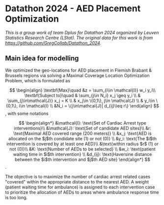 # Datathon 2024 - AED Placement Optimization
*This is a group work of team Dplus for Datathon 2024 organized by Leuven Statistics Research Centre (LStat).
The original data for this work is from https://github.com/GregCollab/Datathon_2024.*

## Main idea for modelling
We optimized the geo-locations for AED placement in Flemish Brabant & Brussels regions
via solving a Maximal Coverage Location Optimization Problem, which is formulated as

$$
\begin{align}
    \textbf{Max}\quad &z = \sum_{i\in \mathcal{I}} w_i y_i\\
    \textbf{Subject to}\quad 
    & \sum_{j\in N_i} x_j \geq y_i \\
    & \sum_{j\in\mathcal{J}} x_j = K \\
    & x_j\in \{0,1\}, j\in \mathcal{J} \\
    & y_i\in \{0,1\}, i\in \mathcal{I} \\
    &N_i = \{j\in\mathcal{J}| d_{ij}\leq r\}
\end{align}
$$
, with some notations 

$$
\begin{align*}
    &\mathcal{I}: \text{Set of Cardiac Arrest type interventions}\\
    &\mathcal{J}: \text{Set of candidate AED sites}\\ 
    &r: \text{Maximal AED covered range (200 meters)} \\
    &x_j: \text{AED is allocated on the $j$th condidate site (1) or not (0)} \\
    &y_i: \text{The $i$th intervention is covered by at least one AED}\\ &\text{within radius $r$ (1) or not (0)}\\
    &K: \text{Number of AEDs to be selected} \\
    &w_i: \text{patient waiting time in $i$th intervention} \\
    &d_{ij}: \text{Haversine distance between the $i$th intervention and $j$th AED site}
\end{align*}
$$.

The objective is to maximize the number of cardiac arrest related cases "covered" within the appropriate distance to the nearest AED.
A weight (patient waiting time for ambulance) is assigned to each intervention case to prioritize the allocation of AEDs to areas where ambulance response time is too long.
